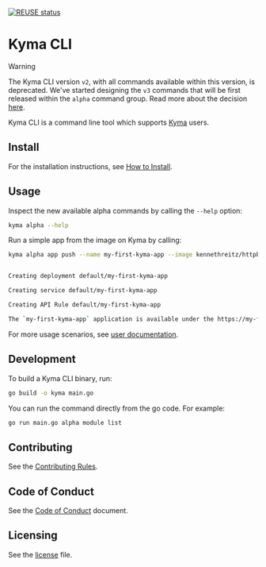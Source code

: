 <!-- markdown-link-check-disable-next-line -->

[![REUSE status](https://api.reuse.software/badge/github.com/kyma-project/cli)](https://api.reuse.software/info/github.com/kyma-project/cli)

# Kyma CLI

> [!WARNING]
> The Kyma CLI version `v2`, with all commands available within this version, is deprecated. We've started designing the `v3` commands that will be first released within the `alpha` command group.
> Read more about the decision [here](https://github.com/kyma-project/community/issues/872).

Kyma CLI is a command line tool which supports [Kyma](https://github.com/kyma-project/kyma) users.

## Install

For the installation instructions, see [How to Install](./docs/user/README.md#how-to-install).

## Usage

Inspect the new available alpha commands by calling the `--help` option:

```sh
kyma alpha --help
```

Run a simple app from the image on Kyma by calling:

```sh
kyma alpha app push --name my-first-kyma-app --image kennethreitz/httpbin --expose --container-port 80


Creating deployment default/my-first-kyma-app

Creating service default/my-first-kyma-app

Creating API Rule default/my-first-kyma-app

The `my-first-kyma-app` application is available under the https://my-first-kyma-app.{CLUSTER_DOMAIN}/ address
```

For more usage scenarios, see [user documentation](./docs/user/README.md).


## Development

To build a Kyma CLI binary, run:

```sh
go build -o kyma main.go
```

You can run the command directly from the go code. For example:

```sh
go run main.go alpha module list
```

## Contributing
<!--- mandatory section - do not change this! --->

See the [Contributing Rules](CONTRIBUTING.md).

## Code of Conduct
<!--- mandatory section - do not change this! --->

See the [Code of Conduct](CODE_OF_CONDUCT.md) document.

## Licensing
<!--- mandatory section - do not change this! --->

See the [license](LICENSE) file.
